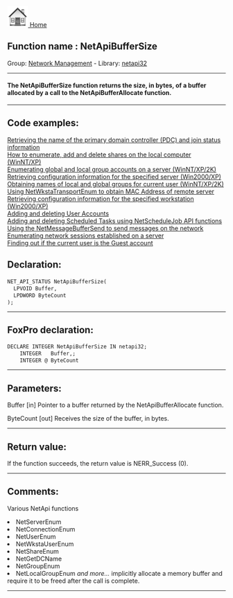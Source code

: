 [<img src="../../images/home.png"> Home ](https://github.com/VFPX/Win32API)  

## Function name : NetApiBufferSize
Group: [Network Management](../../functions_group.md#Network_Management)  -  Library: [netapi32](../../Libraries.md#netapi32)  
***  


#### The NetApiBufferSize function returns the size, in bytes, of a buffer allocated by a call to the NetApiBufferAllocate function.
***  


## Code examples:
[Retrieving the name of the primary domain controller (PDC) and join status information](../../samples/sample_166.md)  
[How to enumerate, add and delete shares on the local computer (WinNT/XP)](../../samples/sample_351.md)  
[Enumerating global and local group accounts on a server (WinNT/XP/2K)](../../samples/sample_411.md)  
[Retrieving configuration information for the specified server (Win2000/XP)](../../samples/sample_425.md)  
[Obtaining names of local and global groups for current user (WinNT/XP/2K)](../../samples/sample_431.md)  
[Using NetWkstaTransportEnum to obtain MAC Address of remote server](../../samples/sample_435.md)  
[Retrieving configuration information for the specified workstation (Win2000/XP)](../../samples/sample_436.md)  
[Adding and deleting User Accounts](../../samples/sample_478.md)  
[Adding and deleting Scheduled Tasks using NetScheduleJob API functions](../../samples/sample_490.md)  
[Using the NetMessageBufferSend to send messages on the network](../../samples/sample_494.md)  
[Enumerating network sessions established on a server](../../samples/sample_505.md)  
[Finding out if the current user is the Guest account](../../samples/sample_566.md)  

## Declaration:
```foxpro  
NET_API_STATUS NetApiBufferSize(
  LPVOID Buffer,
  LPDWORD ByteCount
);  
```  
***  


## FoxPro declaration:
```foxpro  
DECLARE INTEGER NetApiBufferSize IN netapi32;
	INTEGER   Buffer,;
	INTEGER @ ByteCount  
```  
***  


## Parameters:
Buffer 
[in] Pointer to a buffer returned by the NetApiBufferAllocate function. 

ByteCount 
[out] Receives the size of the buffer, in bytes.  
***  


## Return value:
If the function succeeds, the return value is NERR_Success (0).  
***  


## Comments:
Various NetApi functions  
<LI>NetServerEnum   
<LI>NetConnectionEnum   
<LI>NetUserEnum   
<LI>NetWkstaUserEnum   
<LI>NetShareEnum   
<LI>NetGetDCName   
<LI>NetGroupEnum   
<LI>NetLocalGroupEnum   
<Em>and more...</Em>  
implicitly allocate a memory buffer and require it to be freed after the call is complete.  
  
***  

